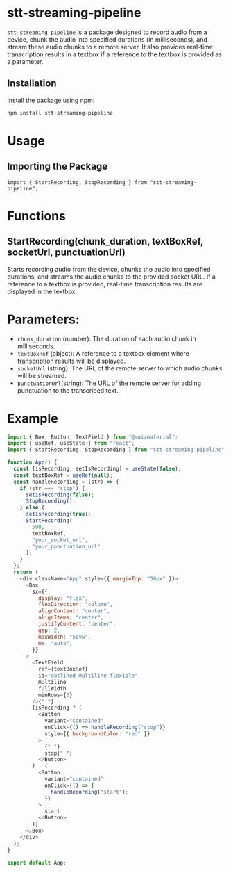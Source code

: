 # stt-streaming-pipeline

`stt-streaming-pipeline` is a package designed to record audio from a device, chunk the audio into specified durations (in milliseconds), and stream these audio chunks to a remote server. It also provides real-time transcription results in a textbox if a reference to the textbox is provided as a parameter.

## Installation

Install the package using npm:

```bash
npm install stt-streaming-pipeline
```

# Usage

## Importing the Package

```
import { StartRecording, StopRecording } from "stt-streaming-pipeline";
```

# Functions

## StartRecording(chunk_duration, textBoxRef, socketUrl, punctuationUrl)

Starts recording audio from the device, chunks the audio into specified durations, and streams the audio chunks to the provided socket URL. If a reference to a textbox is provided, real-time transcription results are displayed in the textbox.

# Parameters:

- `chunk_duration` (number): The duration of each audio chunk in milliseconds.
- `textBoxRef` (object): A reference to a textbox element where transcription results will be displayed.
- `socketUrl` (string): The URL of the remote server to which audio chunks will be streamed.
- `punctuationUrl`(string): The URL of the remote server for adding punctuation to the transcribed text.

# Example

```javascript I'm tab B
import { Box, Button, TextField } from "@mui/material";
import { useRef, useState } from "react";
import { StartRecording, StopRecording } from "stt-streaming-pipeline";

function App() {
  const [isRecording, setIsRecording] = useState(false);
  const textBoxRef = useRef(null);
  const handleRecording = (str) => {
    if (str === "stop") {
      setIsRecording(false);
      StopRecording();
    } else {
      setIsRecording(true);
      StartRecording(
        500,
        textBoxRef,
        "your_socket_url",
        "your_punctuation_url"
      );
    }
  };
  return (
    <div className="App" style={{ marginTop: "50px" }}>
      <Box
        sx={{
          display: "flex",
          flexDirection: "column",
          alignContent: "center",
          alignItems: "center",
          justifyContent: "center",
          gap: 2,
          maxWidth: "50vw",
          mx: "auto",
        }}
      >
        <TextField
          ref={textBoxRef}
          id="outlined-multiline-flexible"
          multiline
          fullWidth
          minRows={5}
        />{" "}
        {isRecording ? (
          <Button
            variant="contained"
            onClick={() => handleRecording("stop")}
            style={{ backgroundColor: "red" }}
          >
            {" "}
            stop{" "}
          </Button>
        ) : (
          <Button
            variant="contained"
            onClick={() => {
              handleRecording("start");
            }}
          >
            start
          </Button>
        )}
      </Box>
    </div>
  );
}

export default App;
```
